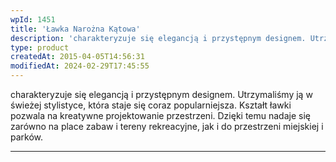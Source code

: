 ```yaml
---
wpId: 1451
title: 'Ławka Narożna Kątowa'
description: 'charakteryzuje się elegancją i przystępnym designem. Utrzymaliśmy ją w świeżej stylistyce, która staje się coraz popularniejsza. Kształt ławki pozwala na kreatywne projektowanie przestrzeni. Dzięki temu nadaje się zarówno na place zabaw i tereny rekreacyjne, jak i do przestrzeni miejskiej i parków.'
type: product
createdAt: 2015-04-05T14:56:31
modifiedAt: 2024-02-29T17:45:55
---
```



charakteryzuje się elegancją i przystępnym designem. Utrzymaliśmy ją w świeżej stylistyce, która staje się coraz popularniejsza. Kształt ławki pozwala na kreatywne projektowanie przestrzeni. Dzięki temu nadaje się zarówno na place zabaw i tereny rekreacyjne, jak i do przestrzeni miejskiej i parków.

* * *